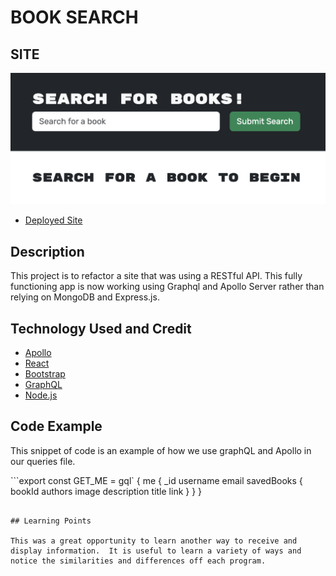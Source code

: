 # BOOK SEARCH

## SITE

![site](./client/assets/Screenshot%202023-06-02%20at%2010.32.36%20AM.png)

-   [Deployed Site](https://drive.google.com/file/d/1XEz3QELnXeSal_Oh2KS3lpqoS1ZTWsvw/view)

## Description

This project is to refactor a site that was using a RESTful API. This fully functioning app is now working using Graphql and Apollo Server rather than relying on MongoDB and Express.js.

## Technology Used and Credit

-   [Apollo](https://www.apollographql.com/blog/backend/using-express-with-graphql-server-node-js/)
-   [React](https://react.dev/)
-   [Bootstrap](https://getbootstrap.com/)
-   [GraphQL](https://graphql.org/)
-   [Node.js](https://nodejs.org/en)

## Code Example

This snippet of code is an example of how we use graphQL and Apollo in our queries file.

```export const GET_ME = gql`
{
me {
\_id
username
email
savedBooks {
bookId
authors
image
description
title
link
}
}
}

```

## Learning Points

This was a great opportunity to learn another way to receive and display information.  It is useful to learn a variety of ways and notice the similarities and differences off each program.
```
